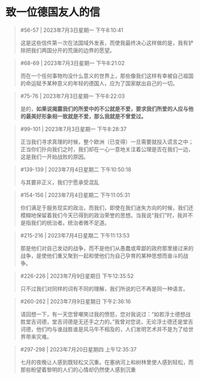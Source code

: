 # 致一位德国友人的信

> #56-57 | 2023年7月3日星期一 下午8:10:41
> 
> 这是这些信件第一次在法国域外发表，而使我最终决心这样做的是，我有铲除把我们两国分开的荒唐的边界的愿望。

> #68-69 | 2023年7月3日星期一 下午8:21:02
> 
> 而在一个任何事物均没什么意义的世界上，那些像我们这样有幸被自己祖国的命运赋予某种意义的年轻的德国人，应为了国家献出自己的一切。

> #75-76 | 2023年7月3日星期一 下午8:22:03
> 
> 是的，**如果说揭露我们的所爱中的不公就是不爱，要求我们所爱的人应与他的最美好形象相一致就是不爱，那么我就是不曾爱过。**

> #99-101 | 2023年7月3日星期一 下午8:28:37
> 
> 正当我们寻求真理的时候，整个欧洲（已变得）一旦需要就投入谎言之中；正当你们扑向我们之时，我们却在一心一意地关注着公理是否在我们一边，这是我们一开始战败的原因。

> #139-139 | 2023年7月4日星期二 下午10:50:18
> 
> 与其要非正义，我们宁愿承受混乱

> #154-156 | 2023年7月4日星期二 下午11:05:31
> 
> 你们满足于服务现实的政治，而我们，即使在我们迷失方向的时候，我们还模糊地保留着我们今天已得到的政治荣誉的思想。当我说“我们”时，我并不是指我们的统治者。统治者微不足道。

> #215-216 | 2023年7月4日星期二 下午11:13:53
> 
> 那是他们对自己发动的战争，而不是他们从愚蠢或卑鄙的政府那里接过来的战争，是使他们重又聚到一起和使他们为自己孕育的某种思想而奋斗的战争。

> #226-226 | 2023年7月9日星期日 下午12:35:52
> 
> 只不过我们对同样的词有不同的理解，我们所说的已不再是同一种语言。

> #260-262 | 2023年7月9日星期日 下午2:36:16
> 
> 请回想一下，有一天您曾嘲笑过我的愤怒，您对我说过：“如若浮士德想战胜堂吉诃德，堂吉诃德是无还手之力的。”我曾对您说，无论浮士德还是堂吉诃德，他们均与谁战胜谁是风马牛不相及的，人们发明艺术并不是为了给世界带来灾难。

> #297-298 | 2023年7月20日星期四 上午12:35:37
> 
> 七月的夜晚让人感到既轻松又沉重。在塞纳河上和树林里使人感到轻松，而那些盼望着黎明的人们的心情却仍然使人感到沉重